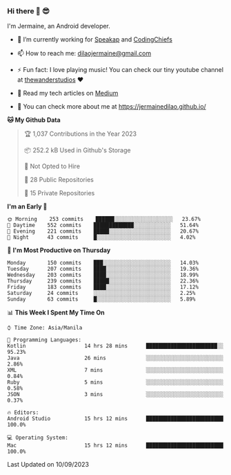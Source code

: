 ### Hi there 👋 😎
I'm Jermaine, an Android developer.

- 🔭 I’m currently working for [Speakap](https://www.speakap.com/) and [CodingChiefs](https://codingchiefs.com/en/)

- 📫 How to reach me: dilaojermaine@gmail.com

- ⚡ Fun fact: I love playing music! You can check our tiny youtube channel at [thewanderstudios](https://www.youtube.com/thewanderstudios) ♥️

- 📖 Read my tech articles on [Medium](https://jermainedilao.medium.com/)

- 👀 You can check more about me at https://jermainedilao.github.io/

<!--
**jermainedilao/jermainedilao** is a ✨ _special_ ✨ repository because its `README.md` (this file) appears on your GitHub profile.

Here are some ideas to get you started:

- 🔭 I’m currently working on ...
- 🌱 I’m currently learning ...
- 👯 I’m looking to collaborate on ...
- 🤔 I’m looking for help with ...
- 💬 Ask me about ...
- 📫 How to reach me: ...
- 😄 Pronouns: ...
- ⚡ Fun fact: ...
-->

<!--START_SECTION:waka-->
**🐱 My Github Data** 

> 🏆 1,037 Contributions in the Year 2023
 > 
> 📦 252.2 kB Used in Github's Storage 
 > 
> 🚫 Not Opted to Hire
 > 
> 📜 28 Public Repositories 
 > 
> 🔑 15 Private Repositories  
 > 
**I'm an Early 🐤** 

```text
🌞 Morning    253 commits    ██████░░░░░░░░░░░░░░░░░░░   23.67% 
🌆 Daytime    552 commits    █████████████░░░░░░░░░░░░   51.64% 
🌃 Evening    221 commits    █████░░░░░░░░░░░░░░░░░░░░   20.67% 
🌙 Night      43 commits     █░░░░░░░░░░░░░░░░░░░░░░░░   4.02%

```
📅 **I'm Most Productive on Thursday** 

```text
Monday       150 commits    ███░░░░░░░░░░░░░░░░░░░░░░   14.03% 
Tuesday      207 commits    ████░░░░░░░░░░░░░░░░░░░░░   19.36% 
Wednesday    203 commits    ████░░░░░░░░░░░░░░░░░░░░░   18.99% 
Thursday     239 commits    █████░░░░░░░░░░░░░░░░░░░░   22.36% 
Friday       183 commits    ████░░░░░░░░░░░░░░░░░░░░░   17.12% 
Saturday     24 commits     ░░░░░░░░░░░░░░░░░░░░░░░░░   2.25% 
Sunday       63 commits     █░░░░░░░░░░░░░░░░░░░░░░░░   5.89%

```


📊 **This Week I Spent My Time On** 

```text
⌚︎ Time Zone: Asia/Manila

💬 Programming Languages: 
Kotlin                   14 hrs 28 mins      ███████████████████████░░   95.23% 
Java                     26 mins             ░░░░░░░░░░░░░░░░░░░░░░░░░   2.86% 
XML                      7 mins              ░░░░░░░░░░░░░░░░░░░░░░░░░   0.84% 
Ruby                     5 mins              ░░░░░░░░░░░░░░░░░░░░░░░░░   0.58% 
JSON                     3 mins              ░░░░░░░░░░░░░░░░░░░░░░░░░   0.37%

🔥 Editors: 
Android Studio           15 hrs 12 mins      █████████████████████████   100.0%

💻 Operating System: 
Mac                      15 hrs 12 mins      █████████████████████████   100.0%

```


 Last Updated on 10/09/2023
<!--END_SECTION:waka-->
